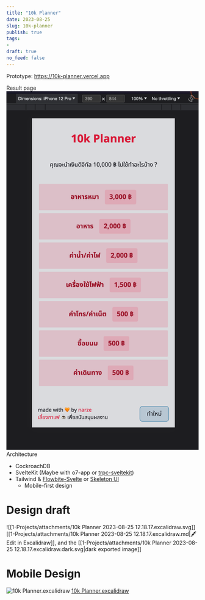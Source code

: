```yaml
---
title: "10k Planner"
date: 2023-08-25
slug: 10k-planner
publish: true
tags:
- 
draft: true
no_feed: false
---
```


Prototype: https://10k-planner.vercel.app

Result page
![|300](1-Projects/attachments/10k%20Planner.png)
Architecture
- CockroachDB
- SvelteKit (Maybe with o7-app or [trpc-sveltekit](https://icflorescu.github.io/trpc-sveltekit/))
- Tailwind & [Flowbite-Svelte](https://flowbite-svelte.com) or [Skeleton UI](https://skeleton.dev)
    - Mobile-first design

# Design draft
![[1-Projects/attachments/10k Planner 2023-08-25 12.18.17.excalidraw.svg]]
[[1-Projects/attachments/10k Planner 2023-08-25 12.18.17.excalidraw.md|🖋 Edit in Excalidraw]], and the [[1-Projects/attachments/10k Planner 2023-08-25 12.18.17.excalidraw.dark.svg|dark exported image]]

# Mobile Design
![10k Planner.excalidraw](Excalidraw.priv/10k%20Planner.excalidraw.svg)
[10k Planner.excalidraw](Excalidraw.priv/10k%20Planner.excalidraw.md)